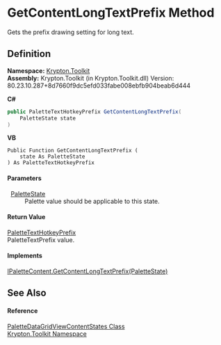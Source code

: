# GetContentLongTextPrefix Method


Gets the prefix drawing setting for long text.



## Definition
**Namespace:** <a href="79d2eac2-21f4-54ff-7552-b20c33c30600.md">Krypton.Toolkit</a>  
**Assembly:** Krypton.Toolkit (in Krypton.Toolkit.dll) Version: 80.23.10.287+8d7660f9dc5efd033fabe008ebfb904beab6d444

**C#**
``` C#
public PaletteTextHotkeyPrefix GetContentLongTextPrefix(
	PaletteState state
)
```
**VB**
``` VB
Public Function GetContentLongTextPrefix ( 
	state As PaletteState
) As PaletteTextHotkeyPrefix
```



#### Parameters
<dl><dt>  <a href="93e626cd-00cf-240e-06c6-ab4d47e982ba.md">PaletteState</a></dt><dd>Palette value should be applicable to this state.</dd></dl>

#### Return Value
<a href="38643f97-2fde-3681-eb99-4f95515f64d7.md">PaletteTextHotkeyPrefix</a>  
PaletteTextPrefix value.

#### Implements
<a href="ee3541d7-336a-4893-34a9-186be97de970.md">IPaletteContent.GetContentLongTextPrefix(PaletteState)</a>  


## See Also


#### Reference
<a href="e5eaafdd-41b7-c554-ccf2-9bf1f03a4f16.md">PaletteDataGridViewContentStates Class</a>  
<a href="79d2eac2-21f4-54ff-7552-b20c33c30600.md">Krypton.Toolkit Namespace</a>  
